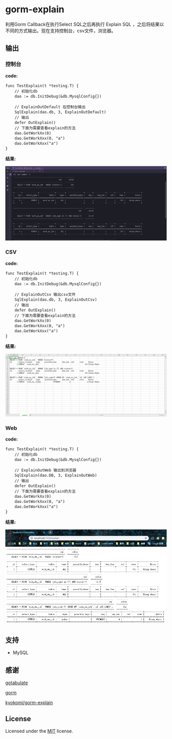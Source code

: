 # gorm-explain

利用Gorm Callback在执行Select SQL之后再执行 Explain SQL
，之后将结果以不同的方式输出。现在支持控制台，csv文件，浏览器。

## 输出

### 控制台

**code:**

```text
func TestExplain(t *testing.T) {
    // 初始化db
    dao := db.InitDebug(&db.MysqlConfig{})

    // ExplainOutDefault 在控制台输出
    SqlExplain(dao.db, 3, ExplainOutDefault)
    // 输出
    defer OutExplain()
    // 下面为需要查看explain的方法
    dao.GetWorkXx(0)
    dao.GetWorkXxx(0, "a")
    dao.GetWorkXxx("a")
}
```

**结果:**

![web](../static/images/explain_console.png)

### CSV

**code:**

```text
func TestExplain(t *testing.T) {
    // 初始化db
    dao := db.InitDebug(&db.MysqlConfig{})

    // ExplainOutCsv 输出csv文件
    SqlExplain(dao.db, 3, ExplainOutCsv)
    // 输出
    defer OutExplain()
    // 下面为需要查看explain的方法
    dao.GetWorkXx(0)
    dao.GetWorkXxx(0, "a")
    dao.GetWorkXxx("a")
}
```

**结果:**

![web](../static/images/explain_csv.png)

### Web

**code:**
```text
func TestExplain(t *testing.T) {
    // 初始化db
    dao := db.InitDebug(&db.MysqlConfig{})

    // ExplainOutWeb 输出到浏览器
    SqlExplain(dao.DB, 3, ExplainOutWeb)
    // 输出
    defer OutExplain()
    // 下面为需要查看explain的方法
    dao.GetWorkXx(0)
    dao.GetWorkXxx(0, "a")
    dao.GetWorkXxx("a")
}
```

**结果:**

![web](../static/images/explain_web.png)

## 支持

- MySQL

## 感谢

[gotabulate](http://github.com/bndr/gotabulate)

[gorm](http://github.com/jinzhu/gorm)

[kyokomi/gorm-explain](https://github.com/kyokomi/gorm-explain)

## License

Licensed under the [MIT](https://github.com/itcuihao/staging/blob/master/LICENSE) license.